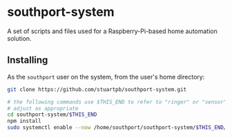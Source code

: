 # southport-system

A set of scripts and files used for a Raspberry-Pi-based home automation solution.

## Installing

As the `southport` user on the system, from the user's home directory:

```sh
git clone https://github.com/stuartpb/southport-system.git

# the following commands use $THIS_END to refer to "ringer" or "sensor"
# adjust as appropriate
cd southport-system/$THIS_END
npm install
sudo systemctl enable --now /home/southport/southport-system/$THIS_END/southport-$THIS_END.service
```
